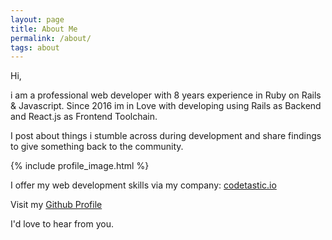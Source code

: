 ```yaml
---
layout: page
title: About Me
permalink: /about/
tags: about
---
```


Hi,
<p>
    i am a professional web developer with 8 years experience in Ruby on Rails & Javascript.
    Since 2016 im in Love with developing using Rails as Backend and React.js as Frontend Toolchain.
</p>
<p>
    I post about things i stumble across during development and share findings to give something back to the community.
</p>

{% include profile_image.html %}

I offer my web development skills via my company:
[codetastic.io](http://codetastic.io)

Visit my [Github Profile](https://github.com/pointblack)

I'd love to hear from you.
